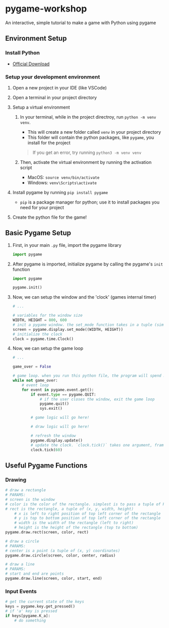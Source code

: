 # pygame-workshop
An interactive, simple tutorial to make a game with Python using pygame

## Environment Setup

### Install Python

- [Official Download](https://www.python.org/downloads/)

### Setup your development environment

1. Open a new project in your IDE (like VSCode)

2. Open a terminal in your project directory

3. Setup a virtual environment
    1. In your terminal, while in the project directroy, run `python -m venv venv`.
        - This will create a new folder called `venv` in your project directory
        - This folder will contain the python packages, like `pygame`, you install for the project

        >If you get an error, try running `python3 -m venv venv`

    2. Then, activate the virtual environment by running the activation script
        - MacOS: `source venv/bin/activate`
        - Windows: `venv\Scripts\activate`

4. Install pygame by running `pip install pygame`
    - `pip` is a package manager for python; use it to install packages you need for your project

5. Create the python file for the game!

## Basic Pygame Setup
1. First, in your main `.py` file, import the pygame library

    ```python
    import pygame
    ```

2. After pygame is imported, initialize pygame by calling the pygame's `init` function

    ```python
    import pygame

    pygame.init()
    ```

3. Now, we can setup the window and the 'clock' (games internal timer)

    ```python
    # ...

    # variables for the window size
    WIDTH, HEIGHT = 800, 600
    # init a pygame window. the set_mode function takes in a tuple (similar to a list, but immutable) for the window size
    screen = pygame.display.set_mode((WIDTH, HEIGHT))
    # initialize the clock
    clock = pygame.time.Clock()
    ```

4. Now, we can setup the game loop

    ```python
    # ...

    game_over = False

    # game loop. when you run this python file, the program will spend most of its time in this loop
    while not game_over:
        # event loop
        for event in pygame.event.get():
            if event.type == pygame.QUIT:
                # if the user closes the window, exit the game loop
                pygame.quit()
                sys.exit()

            # game logic will go here!

            # draw logic will go here!

            # refresh the window
            pygame.display.update()
            # update the clock. `clock.tick()` takes one argument, framerate
            clock.tick(60)
    ```

## Useful Pygame Functions

### Drawing

```python
# draw a rectangle
# PARAMS:
# screen is the window
# color is the color of the rectangle. simplest is to pass a tuple of RGB values, e.g. (255, 0, 0)
# rect is the rectangle, a tuple of (x, y, width, height)
    # x is left to right position of top left corner of the rectangle
    # y is top to bottom position of top left corner of the rectangle
    # width is the width of the rectangle (left to right)
    # height is the height of the rectangle (top to bottom)
pygame.draw.rect(screen, color, rect)

# draw a circle
# PARAMS:
# center is a point (a tuple of (x, y) coordinates)
pygame.draw.circle(screen, color, center, radius)

# draw a line
# PARAMS:
# start and end are points
pygame.draw.line(screen, color, start, end)
```

### Input Events

```python
# get the current state of the keys
keys = pygame.key.get_pressed()
# if 'a' key is pressed
if keys[pygame.K_a]:
    # do something
```
